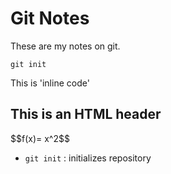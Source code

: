 # Git Notes 

These are my notes on git. 

```
git init
```

This is 'inline code'


<h2>This is an HTML header</h2>
$$f(x)= x^2$$

* `git init` : initializes repository
